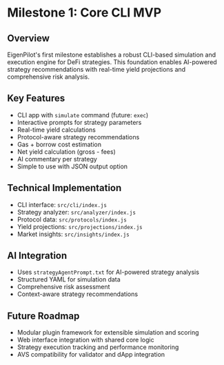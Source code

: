 # Milestone 1: Core CLI MVP

## Overview
EigenPilot's first milestone establishes a robust CLI-based simulation and execution engine for DeFi strategies. This foundation enables AI-powered strategy recommendations with real-time yield projections and comprehensive risk analysis.

## Key Features
- CLI app with `simulate` command (future: `exec`)
- Interactive prompts for strategy parameters
- Real-time yield calculations
- Protocol-aware strategy recommendations
- Gas + borrow cost estimation
- Net yield calculation (gross - fees)
- AI commentary per strategy
- Simple to use with JSON output option

## Technical Implementation
- CLI interface: `src/cli/index.js`
- Strategy analyzer: `src/analyzer/index.js`
- Protocol data: `src/protocols/index.js`
- Yield projections: `src/projections/index.js`
- Market insights: `src/insights/index.js`

## AI Integration
- Uses `strategyAgentPrompt.txt` for AI-powered strategy analysis
- Structured YAML for simulation data
- Comprehensive risk assessment
- Context-aware strategy recommendations

## Future Roadmap
- Modular plugin framework for extensible simulation and scoring
- Web interface integration with shared core logic
- Strategy execution tracking and performance monitoring
- AVS compatibility for validator and dApp integration 